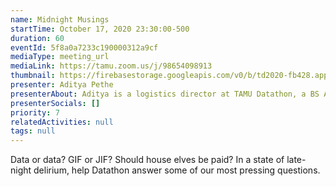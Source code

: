 ```yaml
---
name: Midnight Musings
startTime: October 17, 2020 23:30:00-500
duration: 60
eventId: 5f8a0a7233c190000312a9cf
mediaType: meeting_url
mediaLink: https://tamu.zoom.us/j/98654098913
thumbnail: https://firebasestorage.googleapis.com/v0/b/td2020-fb428.appspot.com/o/Thinking-man.jpg?alt=media&token=57e91c41-f7a1-4e54-9824-541f311aa28c
presenter: Aditya Pethe
presenterAbout: Aditya is a logistics director at TAMU Datathon, a BS Applied Mathematics and Computer Science, and has experience building predictive models in at Deephaven Data Labs
presenterSocials: []
priority: 7
relatedActivities: null
tags: null
---
```


Data or data? GIF or JIF? Should house elves be paid? In a state of late-night delirium, help Datathon answer some of our most pressing questions.
